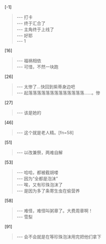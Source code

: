
[-1] 
>--- 打卡<br>
>--- 终于汇合了<br>
>--- 主角终于上线了<br>
>--- 好耶<br>
>--- 1<br>

[16] 
>--- 福祸相依<br>
>--- 可惜，不然一块跑<br>

[26] 
>--- 太惨了…快回到紫蒂身边吧<br>
>--- 起落落落落落落落落落落落落落……。惨<br>

[27] 
>--- 该是她的<br>

[46] 
>--- 这个就是老人精。[fn=58]<br>

[51] 
>--- 以改兼祭，两难自解<br>

[53] 
>--- 哈哈，都被截胡喽<br>
>--- 因为“全都是泡沫”<br>
>--- 唉，又有珍珠泡沫了<br>
>--- 是因为多了条寄生虫在偷营养<br>

[58] 
>--- 难怪，难怪叫粥章了。大费周章啊！<br>
>--- 雪梨<br>

[91] 
>--- 会不会就是在等珍珠泡沫用完把他们拿下<br>
